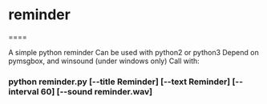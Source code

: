 # reminder
====

A simple python reminder
Can be used with python2 or python3
Depend on pymsgbox, and winsound (under windows only)
Call with: 
### python reminder.py [--title Reminder] [--text Reminder] [--interval 60] [--sound reminder.wav]
  
